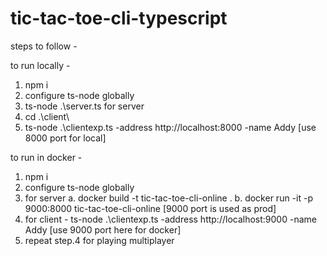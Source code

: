 # tic-tac-toe-cli-typescript

steps to follow - 

to run locally - 

1. npm i
2. configure ts-node globally
3. ts-node .\server.ts for server
4. cd .\client\
5. ts-node .\clientexp.ts -address http://localhost:8000 -name Addy [use 8000 port for local]


to run in docker - 

1. npm i
2. configure ts-node globally
3. for server
    a. docker build -t tic-tac-toe-cli-online .
    b. docker run -it -p 9000:8000 tic-tac-toe-cli-online [9000 port is used as prod]
4. for client - ts-node .\clientexp.ts -address http://localhost:9000 -name Addy [use 9000 port here for docker]
5. repeat step.4 for playing multiplayer
